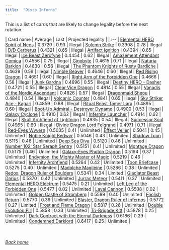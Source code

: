 ```yaml
---
title:  "Disco Inferno"
---
```


This is a list of cards that are likely to change legality before the next rotation.

| Card name | Average | Last | Projected legality |
| :-- |
[Elemental HERO Spirit of Neos](https://db.ygoprodeck.com/card/?search=Elemental%20HERO%20Spirit%20of%20Neos) | 0.3720 | 0.93 | Illegal |
[Solemn Strike](https://db.ygoprodeck.com/card/?search=Solemn%20Strike) | 0.3908 | 0.78 | Illegal |
[D/D Cerberus](https://db.ygoprodeck.com/card/?search=D/D%20Cerberus) | 0.4321 | 0.65 | Illegal |
[Artifact Ignition](https://db.ygoprodeck.com/card/?search=Artifact%20Ignition) | 0.4394 | 0.65 | Illegal |
[Ice Beast Zerofyne](https://db.ygoprodeck.com/card/?search=Ice%20Beast%20Zerofyne) | 0.4454 | 0.62 | Illegal |
[Amazement Attendant Comica](https://db.ygoprodeck.com/card/?search=Amazement%20Attendant%20Comica) | 0.4556 | 0.75 | Illegal |
[Gigobyte](https://db.ygoprodeck.com/card/?search=Gigobyte) | 0.4615 | 0.71 | Illegal |
[Naturia Barkion](https://db.ygoprodeck.com/card/?search=Naturia%20Barkion) | 0.4630 | 0.56 | Illegal |
[The Phantom Knights of Rusty Bardiche](https://db.ygoprodeck.com/card/?search=The%20Phantom%20Knights%20of%20Rusty%20Bardiche) | 0.4639 | 0.59 | Illegal |
[Nimble Beaver](https://db.ygoprodeck.com/card/?search=Nimble%20Beaver) | 0.4646 | 0.60 | Illegal |
[Red Rising Dragon](https://db.ygoprodeck.com/card/?search=Red%20Rising%20Dragon) | 0.4651 | 0.60 | Illegal |
[Right Arm of the Forbidden One](https://db.ygoprodeck.com/card/?search=Right%20Arm%20of%20the%20Forbidden%20One) | 0.4666 | 0.58 | Illegal |
[Junk Gardna](https://db.ygoprodeck.com/card/?search=Junk%20Gardna) | 0.4696 | 0.55 | Illegal |
[Destiny HERO - Dasher](https://db.ygoprodeck.com/card/?search=Destiny%20HERO%20-%20Dasher) | 0.4721 | 0.55 | Illegal |
[Clear Vice Dragon](https://db.ygoprodeck.com/card/?search=Clear%20Vice%20Dragon) | 0.4814 | 0.55 | Illegal |
[Vanadis of the Nordic Ascendant](https://db.ygoprodeck.com/card/?search=Vanadis%20of%20the%20Nordic%20Ascendant) | 0.4826 | 0.57 | Illegal |
[Dragonmaid Sheou](https://db.ygoprodeck.com/card/?search=Dragonmaid%20Sheou) | 0.4840 | 0.54 | Illegal |
[Volcanic Counter](https://db.ygoprodeck.com/card/?search=Volcanic%20Counter) | 0.4841 | 0.65 | Illegal |
[Sky Striker Ace - Kagari](https://db.ygoprodeck.com/card/?search=Sky%20Striker%20Ace%20-%20Kagari) | 0.4859 | 0.68 | Illegal |
[Ritual Beast Tamer Lara](https://db.ygoprodeck.com/card/?search=Ritual%20Beast%20Tamer%20Lara) | 0.4895 | 0.60 | Illegal |
[Boot-Up Admiral - Destroyer Dynamo](https://db.ygoprodeck.com/card/?search=Boot-Up%20Admiral%20-%20Destroyer%20Dynamo) | 0.4900 | 0.53 | Illegal |
[Galaxy Cyclone](https://db.ygoprodeck.com/card/?search=Galaxy%20Cyclone) | 0.4910 | 0.62 | Illegal |
[Infernity Launcher](https://db.ygoprodeck.com/card/?search=Infernity%20Launcher) | 0.4914 | 0.62 | Illegal |
[Skull Archfiend of Lightning](https://db.ygoprodeck.com/card/?search=Skull%20Archfiend%20of%20Lightning) | 0.4935 | 0.54 | Illegal |
[Successor Soul](https://db.ygoprodeck.com/card/?search=Successor%20Soul) | 0.4965 | 0.60 | Illegal |
[Divine Dragon Lord Felgrand](https://db.ygoprodeck.com/card/?search=Divine%20Dragon%20Lord%20Felgrand) | 0.4971 | 0.71 | Illegal |
[Red-Eyes Wyvern](https://db.ygoprodeck.com/card/?search=Red-Eyes%20Wyvern) | 0.5035 | 0.41 | Unlimited |
[Effect Veiler](https://db.ygoprodeck.com/card/?search=Effect%20Veiler) | 0.5041 | 0.45 | Unlimited |
[Noble Knight Bedwyr](https://db.ygoprodeck.com/card/?search=Noble%20Knight%20Bedwyr) | 0.5046 | 0.43 | Unlimited |
[Shadow Toon](https://db.ygoprodeck.com/card/?search=Shadow%20Toon) | 0.5115 | 0.46 | Unlimited |
[Deep Sea Diva](https://db.ygoprodeck.com/card/?search=Deep%20Sea%20Diva) | 0.5120 | 0.46 | Unlimited |
[Number 102: Star Seraph Sentry](https://db.ygoprodeck.com/card/?search=Number%20102:%20Star%20Seraph%20Sentry) | 0.5151 | 0.41 | Unlimited |
[Montage Dragon](https://db.ygoprodeck.com/card/?search=Montage%20Dragon) | 0.5175 | 0.46 | Unlimited |
[Galaxy-Eyes Photon Dragon](https://db.ygoprodeck.com/card/?search=Galaxy-Eyes%20Photon%20Dragon) | 0.5194 | 0.37 | Unlimited |
[Endymion, the Mighty Master of Magic](https://db.ygoprodeck.com/card/?search=Endymion,%20the%20Mighty%20Master%20of%20Magic) | 0.5219 | 0.46 | Unlimited |
[Infernity Archfiend](https://db.ygoprodeck.com/card/?search=Infernity%20Archfiend) | 0.5264 | 0.42 | Unlimited |
[Toon Briefcase](https://db.ygoprodeck.com/card/?search=Toon%20Briefcase) | 0.5275 | 0.40 | Unlimited |
[Madolche Magileine](https://db.ygoprodeck.com/card/?search=Madolche%20Magileine) | 0.5286 | 0.38 | Unlimited |
[Redox, Dragon Ruler of Boulders](https://db.ygoprodeck.com/card/?search=Redox,%20Dragon%20Ruler%20of%20Boulders) | 0.5341 | 0.34 | Limited |
[Gladiator Beast Darius](https://db.ygoprodeck.com/card/?search=Gladiator%20Beast%20Darius) | 0.5370 | 0.42 | Unlimited |
[Jurrac Meteor](https://db.ygoprodeck.com/card/?search=Jurrac%20Meteor) | 0.5411 | 0.37 | Unlimited |
[Elemental HERO Electrum](https://db.ygoprodeck.com/card/?search=Elemental%20HERO%20Electrum) | 0.5475 | 0.21 | Unlimited |
[Left Leg of the Forbidden One](https://db.ygoprodeck.com/card/?search=Left%20Leg%20of%20the%20Forbidden%20One) | 0.5477 | 0.02 | Unlimited |
[Laval Cannon](https://db.ygoprodeck.com/card/?search=Laval%20Cannon) | 0.5508 | 0.02 | Unlimited |
[Golden Castle of Stromberg](https://db.ygoprodeck.com/card/?search=Golden%20Castle%20of%20Stromberg) | 0.5589 | 0.40 | Unlimited |
[Foolish Return](https://db.ygoprodeck.com/card/?search=Foolish%20Return) | 0.5770 | 0.36 | Unlimited |
[Blaster, Dragon Ruler of Infernos](https://db.ygoprodeck.com/card/?search=Blaster,%20Dragon%20Ruler%20of%20Infernos) | 0.5772 | 0.27 | Limited |
[Frost and Flame Dragon](https://db.ygoprodeck.com/card/?search=Frost%20and%20Flame%20Dragon) | 0.5817 | 0.26 | Unlimited |
[Double Evolution Pill](https://db.ygoprodeck.com/card/?search=Double%20Evolution%20Pill) | 0.5858 | 0.33 | Unlimited |
[Tri-Brigade Kitt](https://db.ygoprodeck.com/card/?search=Tri-Brigade%20Kitt) | 0.5878 | 0.25 | Unlimited |
[Dark Contract with the Eternal Darkness](https://db.ygoprodeck.com/card/?search=Dark%20Contract%20with%20the%20Eternal%20Darkness) | 0.6186 | 0.29 | Unlimited |
[Condemned Darklord](https://db.ygoprodeck.com/card/?search=Condemned%20Darklord) | 0.6417 | 0.25 | Unlimited |

<br>

###### [Back home](index)